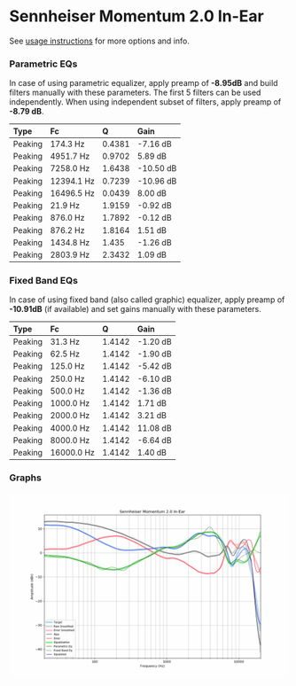 # Sennheiser Momentum 2.0 In-Ear
See [usage instructions](https://github.com/jaakkopasanen/AutoEq#usage) for more options and info.

### Parametric EQs
In case of using parametric equalizer, apply preamp of **-8.95dB** and build filters manually
with these parameters. The first 5 filters can be used independently.
When using independent subset of filters, apply preamp of **-8.79 dB**.

| Type    | Fc         |      Q | Gain      |
|:--------|:-----------|:-------|:----------|
| Peaking | 174.3 Hz   | 0.4381 | -7.16 dB  |
| Peaking | 4951.7 Hz  | 0.9702 | 5.89 dB   |
| Peaking | 7258.0 Hz  | 1.6438 | -10.50 dB |
| Peaking | 12394.1 Hz | 0.7239 | -10.96 dB |
| Peaking | 16496.5 Hz | 0.0439 | 8.00 dB   |
| Peaking | 21.9 Hz    | 1.9159 | -0.92 dB  |
| Peaking | 876.0 Hz   | 1.7892 | -0.12 dB  |
| Peaking | 876.2 Hz   | 1.8164 | 1.51 dB   |
| Peaking | 1434.8 Hz  | 1.435  | -1.26 dB  |
| Peaking | 2803.9 Hz  | 2.3432 | 1.09 dB   |

### Fixed Band EQs
In case of using fixed band (also called graphic) equalizer, apply preamp of **-10.91dB**
(if available) and set gains manually with these parameters.

| Type    | Fc         |      Q | Gain     |
|:--------|:-----------|:-------|:---------|
| Peaking | 31.3 Hz    | 1.4142 | -1.20 dB |
| Peaking | 62.5 Hz    | 1.4142 | -1.90 dB |
| Peaking | 125.0 Hz   | 1.4142 | -5.42 dB |
| Peaking | 250.0 Hz   | 1.4142 | -6.10 dB |
| Peaking | 500.0 Hz   | 1.4142 | -1.36 dB |
| Peaking | 1000.0 Hz  | 1.4142 | 1.71 dB  |
| Peaking | 2000.0 Hz  | 1.4142 | 3.21 dB  |
| Peaking | 4000.0 Hz  | 1.4142 | 11.08 dB |
| Peaking | 8000.0 Hz  | 1.4142 | -6.64 dB |
| Peaking | 16000.0 Hz | 1.4142 | 1.40 dB  |

### Graphs
![](./Sennheiser%20Momentum%202.0%20In-Ear.png)